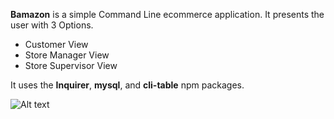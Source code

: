 





**Bamazon** is a simple Command Line ecommerce application.
It presents the user with 3 Options.
- Customer View
- Store Manager View
- Store Supervisor View

It uses the **Inquirer**, **mysql**, and **cli-table** npm packages.

![Alt text](/bamazon/bamazon.png)

